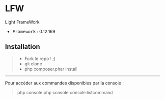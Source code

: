 # LFW
Light FrameWork

 - <kbd>Framework</kbd> : 0.12.169

Installation
----------

> - Fork le repo ! ;)
> - git clone
> - php composer.phar install

----------

Pour accéder aux commandes disponibles par la console :
> php console
> php console console:listcommand
